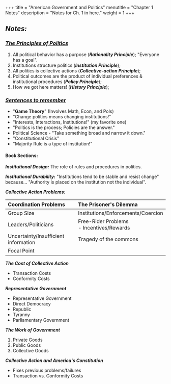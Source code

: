 +++
title = "American Government and Politics"
menutitle = "Chapter 1 Notes"
description = "Notes for Ch. 1 in here."
weight = 1
+++

## _Notes:_

### <u>***The Principles of Politics***</u>
1. All political behavior has a purpose (***Rationality Principle***); "Everyone has a goal".
1. Institutions structure politics (***Institution Principle***);
1. All politics is collective actions (***Collective-action Principle***);
1. Political outcomes are the product of individual preferences & institutional procedures (***Policy Principle***);
1. How we got here matters! (***History Principle***);

### <u>***Sentences to remember***</u>
- "**Game Theory**" (Involves Math, Econ, and Pols)
- "Change politics means changing institutions!"
- "Interests, Interactions, Institutions!" (my favorite one)
- "Politics is the process; Policies are the answer."
- Political Science - "Take something broad and narrow it down."
- "Constitutional Crisis"
- "Majority Rule is a type of institution!"

#### Book Sections:

***Institutional Design:*** The role of rules and procedures in politics.

***Institutional Durability:*** "Institutions tend to be stable and resist change" because... "Authority is placed on the institution not the individual".

***Collective Action Problems:***

| Coordination Problems | The Prisoner's Dilemma |
| :------------- | :------------- |
| Group Size | Institutions/Enforcements/Coercion |
| Leaders/Politicians | Free-Rider Problems <br/> - Incentives/Rewards |
| Uncertainty/Insufficient information | Tragedy of the commons |
| Focal Point | |

***The Cost of Collective Action***

- Transaction Costs
- Conformity Costs

***Representative Government***

- Representative Government
- Direct Democracy
- Republic
- Tyranny
- Parliamentary Government

***The Work of Government***

1. Private Goods
1. Public Goods
1. Collective Goods

***Collective Action and America's Constitution***

- Fixes previous problems/failures
- Transaction vs. Conformity Costs
